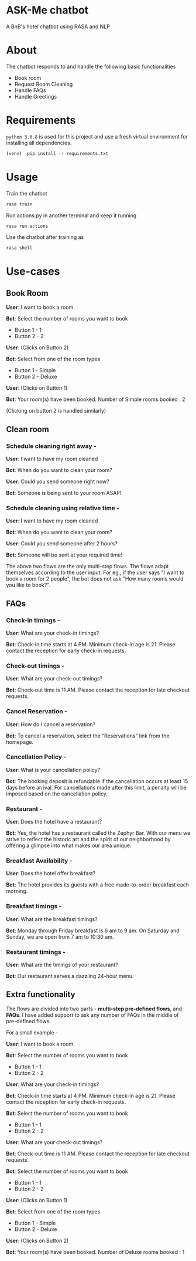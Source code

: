 # ASK-Me chatbot
A BnB's hotel chatbot using RASA and NLP

# About
The chatbot responds to and handle the following basic functionalities
- Book room
- Request Room Cleaning
- Handle FAQs
- Handle Greetings

# Requirements
`python 3.6.8` is used for this project and use a fresh virtual environment for installing all dependencies.
```bash
(venv)  pip install -r requirements.txt
```

# Usage
Train the chatbot
```bash
rasa train
```
Run actions.py in another terminal and keep it running
```bash
rasa run actions
```
Use the chatbot after training as
```bash
rasa shell
```

# Use-cases

## Book Room

**User**: I want to book a room.

**Bot**: Select the number of rooms you want to book
- Button 1 - 1 
- Button 2 - 2

**User**: (Clicks on Button 2)

**Bot**: Select from one of the room types
- Button 1 - Simple 
- Button 2 - Deluxe

**User**: (Clicks on Button 1)

**Bot**: Your room(s) have been booked. Number of Simple rooms booked : 2

(Clicking on button 2 is handled similarly)

## Clean room

### Schedule cleaning right away -

**User**: I want to have my room cleaned

**Bot**: When do you want to clean your room?

**User**: Could you send someone right now?

**Bot**: Someone is being sent to your room ASAP!

### Schedule cleaning using relative time -

**User**: I want to have my room cleaned

**Bot**: When do you want to clean your room?

**User**: Could you send someone after 2 hours?

**Bot**: Someone will be sent at your required time!

The above two flows are the only multi-step flows. The flows adapt themselves according to the user input. For eg., if the user says "I want to book a room for 2 people", the bot does not ask "How many rooms would you like to book?".

## FAQs

### Check-in timings -
**User**: What are your check-in timings?

**Bot**: Check-in time starts at 4 PM. Minimum check-in age is 21. Please contact the reception for early check-in requests.

### Check-out timings -
**User**: What are your check-out timings?

**Bot**: Check-out time is 11 AM. Please contact the reception for late checkout requests.

### Cancel Reservation -
**User**: How do I cancel a reservation?

**Bot**: To cancel a reservation, select the “Reservations” link from the homepage.

### Cancellation Policy -
**User**: What is your cancellation policy?

**Bot**: The booking deposit is refundable if the cancellation occurs at least 15 days before arrival. For cancellations made after this limit, a penalty will be imposed based on the cancellation policy.

### Restaurant -
**User**: Does the hotel have a restaurant?

**Bot**: Yes, the hotel has a restaurant called the Zephyr Bar. With our menu we strive to reflect the historic art and the spirit of our neighborhood by offering a glimpse into what makes our area unique.

### Breakfast Availability -
**User**: Does the hotel offer breakfast?

**Bot**: The hotel provides its guests with a free made-to-order breakfast each morning.

### Breakfast timings -
**User**: What are the breakfast timings?

**Bot**: Monday through Friday breakfast is 6 am to 9 am. On Saturday and Sunday, we are open from 7 am to 10:30 am.

### Restaurant timings -
**User**: What are the timings of your restaurant?

**Bot**: Our restaurant serves a dazzling 24-hour menu.

## Extra functionality
The flows are divided into two parts - **multi-step pre-defined flows**, and **FAQs**. I have added support to ask any number of FAQs in the middle of pre-defined flows.

For a small example -

**User**: I want to book a room.

**Bot**: Select the number of rooms you want to book
- Button 1 - 1 
- Button 2 - 2

**User**: What are your check-in timings?

**Bot**: Check-in time starts at 4 PM. Minimum check-in age is 21. Please contact the reception for early check-in requests.

**Bot**: Select the number of rooms you want to book
- Button 1 - 1 
- Button 2 - 2

**User**: What are your check-out timings?

**Bot**: Check-out time is 11 AM. Please contact the reception for late checkout requests.

**Bot**: Select the number of rooms you want to book
- Button 1 - 1 
- Button 2 - 2

**User**: (Clicks on Button 1)

**Bot**: Select from one of the room types
- Button 1 - Simple 
- Button 2 - Deluxe

**User**: (Clicks on Button 2)

**Bot**: Your room(s) have been booked. Number of Deluxe rooms booked : 1

